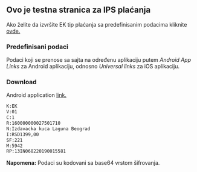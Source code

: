 ## Ovo je testna stranica za IPS plaćanja

Ako želite da izvršite EK tip plaćanja sa predefinisanim podacima kliknite [ovde.](https://tjancic.github.io/ips/ek/fl/?data=SzpFS3xWOjAxfEM6MXxSOjE2MDAwMDAwMDAyNzUwMTcxMHxOOkl6ZGF2YWNrYSBrdWNhIEtuamlnYSBCZW9ncmFkfEk6UlNEMTM5OSwwMHxTRjoyMjF8TTo1OTQyfFJQOjEyMzQ1Njc4MjAxOTAwMTU1ODE=&callback=https://tjancic.github.io)

### Predefinisani podaci

Podaci koji se prenose sa sajta na određenu aplikaciju putem _Android App Links_ za Android aplikaciju, odnosno _Universal links_ za iOS aplikaciju.

### Download
Android application [link.](https://tjancic.github.io/download/tjancic.github.io.apk)

```markdown
K:EK
V:01
C:1
R:160000000027501710
N:Izdavacka kuca Laguna Beograd
I:RSD1399,00
SF:221
M:5942
RP:13IN068220190015581
```
__Napomena:__ Podaci su kodovani sa base64 vrstom šifrovanja.
